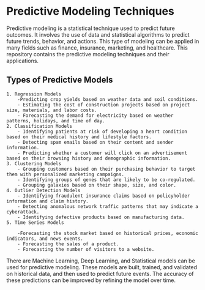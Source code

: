 # Predictive Modeling Techniques
Predictive modeling is a statistical technique used to predict future outcomes. It involves the use of data and statistical algorithms to predict future trends, behavior, and actions. This type of modeling can be applied in many fields such as finance, insurance, marketing, and healthcare. 
This repository contains the predictive modeling techniques and their applications.
## Types of Predictive Models
    
    1. Regression Models
        -Predicting crop yields based on weather data and soil conditions.
        - Estimating the cost of construction projects based on project size, materials, and labor costs.
        - Forecasting the demand for electricity based on weather patterns, holidays, and time of day.
    2. Classification Models
        - Identifying patients at risk of developing a heart condition based on their medical history and lifestyle factors.    
        - Detecting spam emails based on their content and sender information.
        - Predicting whether a customer will click on an advertisement based on their browsing history and demographic information.
    3. Clustering Models
        - Grouping customers based on their purchasing behavior to target them with personalized marketing campaigns.
        - Identifying groups of genes that are likely to be co-regulated.
        - Grouping galaxies based on their shape, size, and color.
    4. Outlier Detection Models
        - Identifying fraudulent insurance claims based on policyholder information and claim history.
        - Detecting anomalous network traffic patterns that may indicate a cyberattack.
        - Identifying defective products based on manufacturing data.
    5. Time Series Models

        -Forecasting the stock market based on historical prices, economic indicators, and news events.
        - Forecasting the sales of a product.
        - Forecasting the number of visitors to a website.
    
There are Machine Learning, Deep Learning, and Statistical models can be used for predictive modeling.
These models are built, trained, and validated on historical data, and then used to predict future events. The accuracy of these predictions can be improved by refining the model over time.

